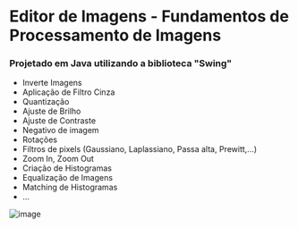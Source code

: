 # Editor de Imagens - Fundamentos de Processamento de Imagens

### Projetado em Java utilizando a biblioteca "Swing"

- Inverte Imagens
- Aplicação de Filtro Cinza
- Quantização
- Ajuste de Brilho
- Ajuste de Contraste
- Negativo de imagem
- Rotações
- Filtros de pixels (Gaussiano, Laplassiano, Passa alta, Prewitt,...)
- Zoom In, Zoom Out
- Criação de Histogramas
- Equalização de Imagens
- Matching de Histogramas
- ...
  

![image](https://github.com/user-attachments/assets/572398a8-6e08-455d-b549-2d15319ef957)

